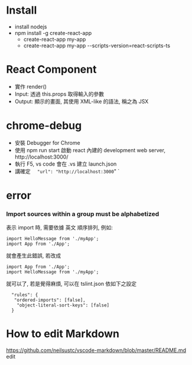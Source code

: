 # Install 
* install nodejs
* npm install -g create-react-app
    * create-react-app my-app
    * create-react-app my-app --scripts-version=react-scripts-ts
# React Component
* 實作 render()
* Input: 透過 this.props 取得輸入的參數
* Output: 顯示的畫面, 其使用 XML-like 的語法, 稱之為 JSX

# chrome-debug
* 安裝 Debugger for Chrome
* 使用 npm run start 啟動 react 內建的 development web server, http://localhost:3000/
* 執行  F5, vs code 會在 .vs 建立 launch.json
* 講確定 `  "url": "http://localhost:3000`" `
    
# error
### Import sources within a group must be alphabetized
表示 import 時, 需要依據 英文 順序排列, 例如:
```
import HelloMessage from './myApp';
import App from './App';
```
就會產生此錯誤, 若改成
```
import App from './App';
import HelloMessage from './myApp';
```
就可以了, 若是覺得麻煩, 可以在 tslint.json 依如下之設定
```
  "rules": {
   "ordered-imports": [false],
    "object-literal-sort-keys": [false]
  }
```


# How to edit Markdown
https://github.com/neilsustc/vscode-markdown/blob/master/README.md
edit
